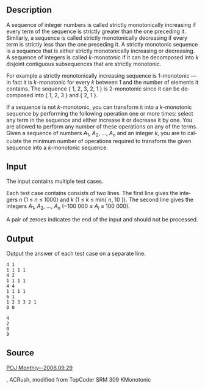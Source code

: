 <h2>Description</h2><span lang="en-us"><p>A sequence of integer numbers is called strictly monotonically increasing if every term of the sequence is strictly greater than the one preceding it. Similarly, a sequence is called strictly monotonically decreasing if every term is strictly less than the one preceding it. A strictly monotonic sequence is a sequence that is either strictly monotonically increasing or decreasing. A sequence of integers is called <i>k</i>-monotonic if it can be decomposed into <i>k</i> disjoint contiguous subsequences that are strictly monotonic.</p><p>For example a strictly monotonically increasing sequence is 1-monotonic — in fact it is <i>k</i>-monotonic for every <i>k</i> between 1 and the number of elements it contains. The sequence { 1, 2, 3, 2, 1 } is 2-monotonic since it can be decomposed into { 1, 2, 3 } and { 2, 1 }.</p><p>If a sequence is not <i>k</i>-monotonic, you can transform it into a <i>k</i>-monotonic sequence by performing the following operation one or more times: select any term in the sequence and either increase it or decrease it by one. You are allowed to perform any number of these operations on any of the terms. Given a sequence of numbers <i>A</i><sub>1</sub>, <i>A</i><sub>2</sub>, …, <i>A<sub>n</sub></i> and an integer <i>k</i>, you are to calculate the minimum number of operations required to transform the given sequence into a <i>k</i>-monotonic sequence.</p></span><h2>Input</h2><span lang="en-us"><p>The input contains multiple test cases.</p><p>Each test case contains consists of two lines. The first line gives the integers <i>n</i> (1 ≤ <i>n</i> ≤ 1000) and <i>k</i> (1 ≤ <i>k</i> ≤ min{ <i>n</i>, 10 }). The second line gives the integers <i>A</i><sub>1</sub>, <i>A</i><sub>2</sub>, …, <i>A<sub>n</sub></i> (−100 000 ≤ <i>A<sub>i</sub></i> ≤ 100 000).</p><p>A pair of zeroes indicates the end of the input and should not be processed.</p></span><h2>Output</h2><p>Output the answer of each test case on a separate line.</p><pre><code class="language-input1">4 1
1 1 1 1
4 2
1 1 1 1
4 4
1 1 1 1
6 1
1 2 3 3 2 1
0 0</code></pre><pre><code class="language-output1">4
2
0
9</code></pre><h2>Source</h2><a href="searchproblem?field=source&amp;key=POJ+Monthly--2006.09.29">POJ Monthly--2006.09.29</a><p>, ACRush, modified from TopCoder SRM 309 KMonotonic</p>